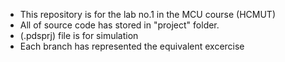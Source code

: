 - This repository is for the lab no.1 in the MCU course (HCMUT)
- All of source code has stored in "project" folder. 
- (.pdsprj) file is for simulation
- Each branch has represented the equivalent excercise